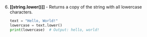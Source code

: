 6. **[[string.lower()]]** - Returns a copy of the string with all lowercase characters.
   ```python
   text = "Hello, World!"
   lowercase = text.lower()
   print(lowercase)  # Output: hello, world!
   ```